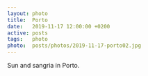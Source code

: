 ```yaml
---
layout: photo
title:  Porto
date:   2019-11-17 12:00:00 +0200
active: posts
tags:   photo
photo:  posts/photos/2019-11-17-porto02.jpg
---
```


Sun and sangria in Porto.
